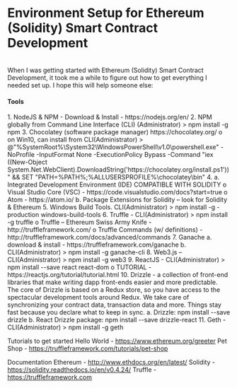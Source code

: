 # Environment Setup for Ethereum (Solidity) Smart Contract Development 
</br>
When I was getting started with Ethereum (Solidity) Smart Contract Development, it took me a while to figure out how to get everything I needed set up. I hope this will help someone else:
</br>
<h4>Tools</h4>
1.	NodeJS & NPM - Download & Install - https://nodejs.org/en/ 
2.	NPM globally from Command Line Interface (CLI) (Administrator) > npm install -g npm
3.	Chocolatey (software package manager) https://chocolatey.org/ 
o	on Win10, can install from CLI(Administrator) > @"%SystemRoot%\System32\WindowsPowerShell\v1.0\powershell.exe" -NoProfile -InputFormat None -ExecutionPolicy Bypass -Command "iex ((New-Object System.Net.WebClient).DownloadString('https://chocolatey.org/install.ps1'))" && SET "PATH=%PATH%;%ALLUSERSPROFILE%\chocolatey\bin"
4.	a. Integrated Development Environment (IDE) COMPATIBLE WITH SOLIDITY
o	Visual Studio Core (VSC) - https://code.visualstudio.com/docs?start=true
o	Atom - https://atom.io/ 
       b. Package Extensions for Solidity –  look for Solidity & Ethereum
5.    Windows Build Tools. CLI(Administrator) > npm install -g -production windows-build-tools
6.    Truffle - CLI(Administrator) > npm install -g truffle
o	Truffle  – Ethereum Swiss Army Knife - http://truffleframework.com/ 
o	Truffle Commands (w/ definitions) - http://truffleframework.com/docs/advanced/commands 
7.    Ganache  
a. download & install - https://truffleframework.com/ganache 
b. CLI(Administrator) > npm install -g ganache-cli
8.   Web3.js – CLI(Administrator) > npm install -g web3
9.   ReactJS - CLI(Administrator) > npm install --save react react-dom
o	TUTORIAL - https://reactjs.org/tutorial/tutorial.html
10.   Drizzle -  a collection of front-end libraries that make writing dapp front-ends easier and more predictable. The core of Drizzle is based on a Redux store, so you have access to the spectacular development tools around Redux. We take care of synchronizing your contract data, transaction data and more. Things stay fast because you declare what to keep in sync.
          a. Drizzle: npm install --save drizzle
          b. React Drizzle package: npm install --save drizzle-react
11. Geth - CLI(Administrator) > npm install -g geth


Tutorials to get started
Hello World - https://www.ethereum.org/greeter 
Pet Shop - https://truffleframework.com/tutorials/pet-shop 

Documentation
Ethereum - http://www.ethdocs.org/en/latest/ 
Solidity - https://solidity.readthedocs.io/en/v0.4.24/ 
Truffle - https://truffleframework.com 
